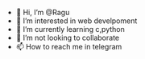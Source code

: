 - 👋 Hi, I’m @Ragu
- 👀 I’m interested in web develpoment
- 🌱 I’m currently learning c,python
- 💞️ I’m not looking to collaborate 
- 📫 How to reach me in telegram

<!---
Ragug/Ragug is a ✨ special ✨ repository because its `README.md` (this file) appears on your GitHub profile.
You can click the Preview link to take a look at your changes.
--->
